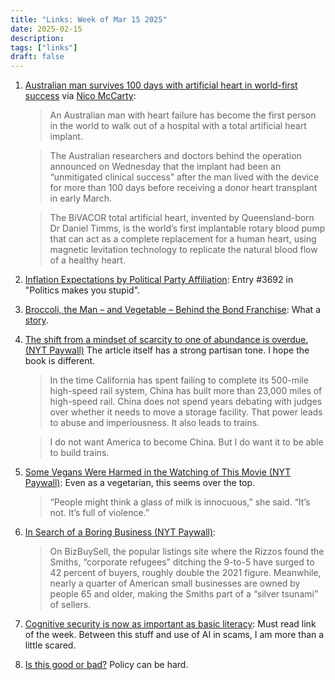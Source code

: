 ```yaml
---
title: "Links: Week of Mar 15 2025"
date: 2025-02-15
description:
tags: ["links"]
draft: false
---
```


1. [Australian man survives 100 days with artificial heart in world-first success](https://www.theguardian.com/australia-news/2025/mar/12/australian-man-survives-100-days-with-artificial-heart-in-world-first-success) via [Nico McCarty](https://x.com/nikomccarty/status/1900570634591318126): 
    >An Australian man with heart failure has become the first person in the world to walk out of a hospital with a total artificial heart implant.

    >The Australian researchers and doctors behind the operation announced on Wednesday that the implant had been an “unmitigated clinical success” after the man lived with the device for more than 100 days before receiving a donor heart transplant in early March.

    >The BiVACOR total artificial heart, invented by Queensland-born Dr Daniel Timms, is the world’s first implantable rotary blood pump that can act as a complete replacement for a human heart, using magnetic levitation technology to replicate the natural blood flow of a healthy heart.


2. [Inflation Expectations by Political Party Affiliation](https://x.com/m_mcdonough/status/1900548943991226753): Entry #3692 in "Politics makes you stupid". 

3. [Broccoli, the Man – and Vegetable – Behind the Bond Franchise](https://daringfireball.net/linked/2025/03/08/broccoli-the-man-and-vegetable-behind-the-bond-franchise): What a [story](https://www.latimes.com/archives/la-xpm-1989-07-09-ca-5205-story.html). 

4. [The shift from a mindset of scarcity to one of abundance is overdue.(NYT Paywall)](https://www.nytimes.com/2025/03/09/opinion/musk-trump-doge-abundance-agenda.html) The article itself has a strong partisan tone. I hope the book is different.  
    >In the time California has spent failing to complete its 500-mile high-speed rail system, China has built more than 23,000 miles of high-speed rail. China does not spend years debating with judges over whether it needs to move a storage facility. That power leads to abuse and imperiousness. It also leads to trains.

    >I do not want America to become China. But I do want it to be able to build trains.

5. [Some Vegans Were Harmed in the Watching of This Movie (NYT Paywall)](https://www.nytimes.com/2025/03/11/movies/vegan-alert-letterboxd-allison-mcculloch.html): Even as a vegetarian, this seems over the top. 
    >“People might think a glass of milk is innocuous,” she said. “It’s not. It’s full of violence.”

6. [In Search of a Boring Business (NYT Paywall)](https://www.nytimes.com/2025/03/12/business/young-professionals-boring-small-business-niches.html): 
    > On BizBuySell, the popular listings site where the Rizzos found the Smiths, “corporate refugees” ditching the 9-to-5 have surged to 42 percent of buyers, roughly double the 2021 figure. Meanwhile, nearly a quarter of American small businesses are owned by people 65 and older, making the Smiths part of a “silver tsunami” of sellers. 

7. [Cognitive security is now as important as basic literacy](https://x.com/TylerAlterman/status/1900285728635969841): Must read link of the week. Between this stuff and use of AI in scams, I am more than a little scared. 

8. [Is this good or bad?](https://x.com/robertwiblin/status/1900498802403901549) Policy can be hard. 
